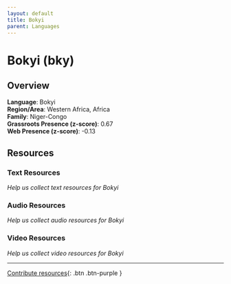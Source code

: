 ```yaml
---
layout: default
title: Bokyi
parent: Languages
---
```


# Bokyi (bky)

## Overview

**Language**: Bokyi  
**Region/Area**: Western Africa, Africa  
**Family**: Niger-Congo  
**Grassroots Presence (z-score)**: 0.67  
**Web Presence (z-score)**: -0.13  

## Resources

### Text Resources
*Help us collect text resources for Bokyi*

### Audio Resources
*Help us collect audio resources for Bokyi*

### Video Resources
*Help us collect video resources for Bokyi*

---

[Contribute resources](https://forms.office.com/e/1SfLJx3u1r){: .btn .btn-purple }
